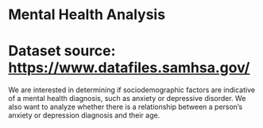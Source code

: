 # Mental Health Analysis

# Dataset source: https://www.datafiles.samhsa.gov/ 

We are interested in determining if sociodemographic factors are indicative of a mental health diagnosis, such as anxiety or depressive disorder. We also want to analyze whether there is a relationship between a person’s anxiety or depression diagnosis and their age. 
